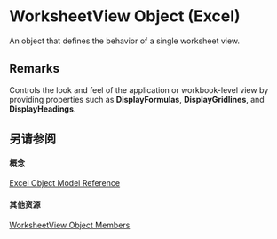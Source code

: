 
# WorksheetView Object (Excel)

An object that defines the behavior of a single worksheet view.


## Remarks

Controls the look and feel of the application or workbook-level view by providing properties such as  **DisplayFormulas**,  **DisplayGridlines**, and  **DisplayHeadings**.


## 另请参阅


#### 概念


[Excel Object Model Reference](11ea8598-8a20-92d5-f98b-0da04263bf2c.md)
#### 其他资源


[WorksheetView Object Members](http://msdn.microsoft.com/library/9f5c80ec-4f28-7e6e-ad01-fcfd7a33414c%28Office.15%29.aspx)